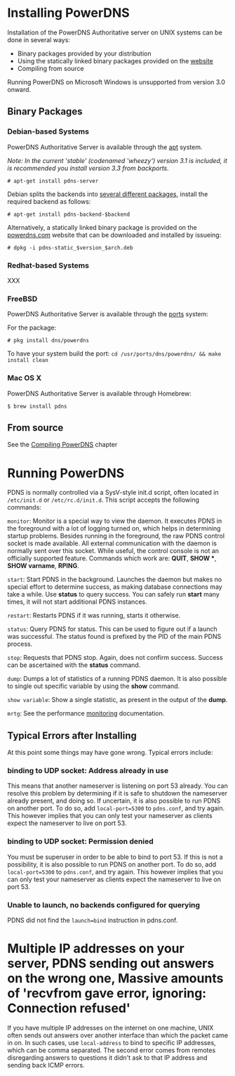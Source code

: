 # Installing PowerDNS
Installation of the PowerDNS Authoritative server on UNIX systems can be done in several ways:

  * Binary packages provided by your distribution
  * Using the statically linked binary packages provided on the [website](https://www.powerdns.com/downloads.html)
  * Compiling from source

Running PowerDNS on Microsoft Windows is unsupported from version 3.0 onward.

## Binary Packages
### Debian-based Systems
PowerDNS Authoritative Server is available through the [apt](https://packages.debian.org/stable/pdns-server) system.

*Note: In the current 'stable' (codenamed 'wheezy') version 3.1 is included, it is recommended you install version 3.3 from backports.*

`# apt-get install pdns-server`

Debian splits the backends into [several different packages](https://packages.debian.org/stable/pdns-backend), install the required backend as follows:

`# apt-get install pdns-backend-$backend`

Alternatively, a statically linked binary package is provided on the [powerdns.com](https://www.powerdns.com/downloads.html) website that can be downloaded and installed by issueing:

`# dpkg -i pdns-static_$version_$arch.deb`

### Redhat-based Systems
XXX

### FreeBSD
PowerDNS Authoritative Server is available through the [ports](http://www.freshports.org/dns/powerdns/) system:

For the package:

`# pkg install dns/powerdns`

To have your system build the port:
`cd /usr/ports/dns/powerdns/ && make install clean`

### Mac OS X
PowerDNS Authoritative Server is available through Homebrew:

`$ brew install pdns`

## From source
See the [Compiling PowerDNS](../appendix/compiling-powerdns.md) chapter

# Running PowerDNS
PDNS is normally controlled via a SysV-style init.d script, often located in `/etc/init.d` or `/etc/rc.d/init.d`. This script accepts the following commands:

`monitor`:
Monitor is a special way to view the daemon. It executes PDNS in the foreground with a lot of logging turned on, which helps in determining startup problems. Besides running in the foreground, the raw PDNS control socket is made available. All external communication with the daemon is normally sent over this socket. While useful, the control console is not an officially supported feature. Commands which work are: **QUIT**, **SHOW \***, **SHOW varname**, **RPING**.

`start`:
Start PDNS in the background. Launches the daemon but makes no special effort to determine success, as making database connections may take a while. Use **status** to query success. You can safely run **start** many times, it will not start additional PDNS instances.

`restart`:
Restarts PDNS if it was running, starts it otherwise.

`status`:
Query PDNS for status. This can be used to figure out if a launch was successful. The status found is prefixed by the PID of the main PDNS process.

`stop`:
Requests that PDNS stop. Again, does not confirm success. Success can be ascertained with the **status** command.

`dump`:
Dumps a lot of statistics of a running PDNS daemon. It is also possible to single out specific variable by using the **show** command.

`show variable`:
Show a single statistic, as present in the output of the **dump**.

`mrtg`:
See the performance [monitoring](../common/logging.md#performance-monitoring) documentation.

## Typical Errors after Installing
At this point some things may have gone wrong. Typical errors include:

### binding to UDP socket: Address already in use
This means that another nameserver is listening on port 53 already. You can resolve this problem by determining if it is safe to shutdown the nameserver already present, and doing so. If uncertain, it is also possible to run PDNS on another port. To do so, add `local-port=5300` to `pdns.conf`, and try again. This however implies that you can only test your nameserver as clients expect the nameserver to live on port 53.

### binding to UDP socket: Permission denied
You must be superuser in order to be able to bind to port 53. If this is not a possibility, it is also possible to run PDNS on another port. To do so, add `local-port=5300` to `pdns.conf`, and try again. This however implies that you can only test your nameserver as clients expect the nameserver to live on port 53.

### Unable to launch, no backends configured for querying
PDNS did not find the `launch=bind` instruction in pdns.conf.

# Multiple IP addresses on your server, PDNS sending out answers on the wrong one, Massive amounts of 'recvfrom gave error, ignoring: Connection refused'
If you have multiple IP addresses on the internet on one machine, UNIX often sends out answers over another interface than which the packet came in on. In such cases, use `local-address` to bind to specific IP addresses, which can be comma separated. The second error comes from remotes disregarding answers to questions it didn't ask to that IP address and sending back ICMP errors.
